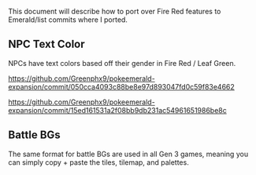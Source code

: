 This document will describe how to port over Fire Red features to Emerald/list commits where I ported.

## NPC Text Color
NPCs have text colors based off their gender in Fire Red / Leaf Green.

https://github.com/Greenphx9/pokeemerald-expansion/commit/050cca4093c88be8e97d893047fd0c59f83e4662

https://github.com/Greenphx9/pokeemerald-expansion/commit/15ed161531a2f08bb9db231ac54961651986be8c

## Battle BGs
The same format for battle BGs are used in all Gen 3 games, meaning you can simply copy + paste the tiles, tilemap, and palettes.
